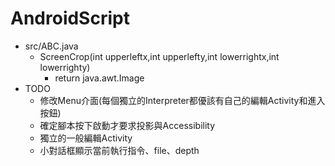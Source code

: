 # AndroidScript
- src/ABC.java
  - ScreenCrop(int upperleftx,int upperlefty,int lowerrightx,int lowerrighty)
    - return java.awt.Image  
- TODO
  - 修改Menu介面(每個獨立的Interpreter都優該有自己的編輯Activity和進入按鈕)
  - 確定腳本按下啟動才要求投影與Accessibility
  - 獨立的一般編輯Activity
  - 小對話框顯示當前執行指令、file、depth
